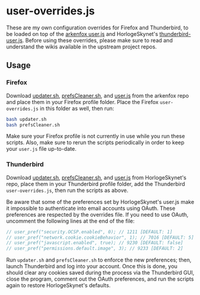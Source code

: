 # user-overrides.js

These are my own configuration overrides for Firefox and Thunderbird, to be loaded on top of the [arkenfox user.js](https://github.com/arkenfox/user.js/) and HorlogeSkynet's [thunderbird-user.js](https://github.com/HorlogeSkynet/thunderbird-user.js/). Before using these overrides, please make sure to read and understand the wikis available in the upstream project repos.

## Usage



### Firefox

Download [updater.sh](https://github.com/arkenfox/user.js/blob/master/updater.sh), [prefsCleaner.sh](https://github.com/arkenfox/user.js/blob/master/prefsCleaner.sh), and [user.js](https://github.com/arkenfox/user.js/blob/master/user.js) from the arkenfox repo and place them in your Firefox profile folder. Place the Firefox `user-overrides.js` in this folder as well, then run:

```sh
bash updater.sh
bash prefsCleaner.sh
```

Make sure your Firefox profile is not currently in use while you run these scripts. Also, make sure to rerun the scripts periodically in order to keep your `user.js` file up-to-date.

### Thunderbird

Download [updater.sh](https://github.com/HorlogeSkynet/thunderbird-user.js/blob/master/updater.sh), [prefsCleaner.sh](https://github.com/HorlogeSkynet/thunderbird-user.js/blob/master/prefsCleaner.sh), and [user.js](https://github.com/HorlogeSkynet/thunderbird-user.js/blob/master/user.js) from HorlogeSkynet's repo, place them in your Thunderbird profile folder, add the Thunderbird `user-overrides.js`, then run the scripts as above.

Be aware that some of the preferences set by HorlogeSkynet's user.js make it impossible to authenticate into email accounts using OAuth. These preferences are respected by the overrides file. If you need to use OAuth, uncomment the following lines at the end of the file:

```js
// user_pref("security.OCSP.enabled", 0); // 1211 [DEFAULT: 1]
// user_pref("network.cookie.cookieBehavior", 1); // 7016 [DEFAULT: 5]
// user_pref("javascript.enabled", true); // 9230 [DEFAULT: false]
// user_pref("permissions.default.image", 3); // 9233 [DEFAULT: 2]
```
Run `updater.sh` and `prefsCleaner.sh` to enforce the new preferences; then, launch Thunderbird and log into your account. Once this is done, you should clear any cookies saved during the process via the Thunderbird GUI, close the program, comment out the OAuth preferences, and run the scripts again to restore HorlogeSkynet's defaults.
